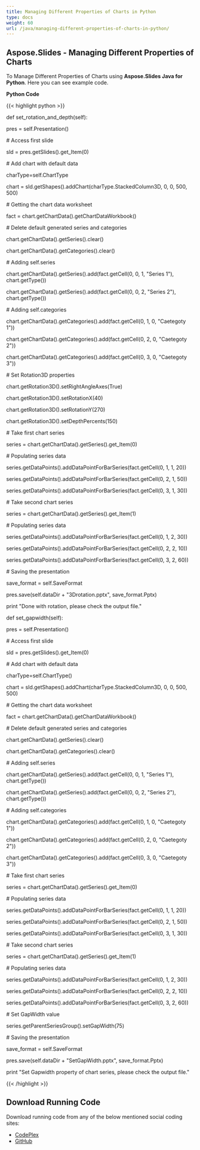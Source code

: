 ```yaml
---
title: Managing Different Properties of Charts in Python
type: docs
weight: 60
url: /java/managing-different-properties-of-charts-in-python/
---
```


## **Aspose.Slides - Managing Different Properties of Charts**
To Manage Different Properties of Charts using **Aspose.Slides Java for Python**. Here you can see example code.

**Python Code**

{{< highlight python >}}

 def set_rotation_and_depth(self):

pres = self.Presentation()

\# Access first slide

sld = pres.getSlides().get_Item(0)

\# Add chart with default data

charType=self.ChartType

chart = sld.getShapes().addChart(charType.StackedColumn3D, 0, 0, 500, 500)

\# Getting the chart data worksheet

fact = chart.getChartData().getChartDataWorkbook()

\# Delete default generated series and categories

chart.getChartData().getSeries().clear()

chart.getChartData().getCategories().clear()

\# Adding self.series

chart.getChartData().getSeries().add(fact.getCell(0, 0, 1, "Series 1"), chart.getType())

chart.getChartData().getSeries().add(fact.getCell(0, 0, 2, "Series 2"), chart.getType())

\# Adding self.categories

chart.getChartData().getCategories().add(fact.getCell(0, 1, 0, "Caetegoty 1"))

chart.getChartData().getCategories().add(fact.getCell(0, 2, 0, "Caetegoty 2"))

chart.getChartData().getCategories().add(fact.getCell(0, 3, 0, "Caetegoty 3"))

\# Set Rotation3D properties

chart.getRotation3D().setRightAngleAxes(True)

chart.getRotation3D().setRotationX(40)

chart.getRotation3D().setRotationY(270)

chart.getRotation3D().setDepthPercents(150)

\# Take first chart series

series = chart.getChartData().getSeries().get_Item(0)

\# Populating series data

series.getDataPoints().addDataPointForBarSeries(fact.getCell(0, 1, 1, 20))

series.getDataPoints().addDataPointForBarSeries(fact.getCell(0, 2, 1, 50))

series.getDataPoints().addDataPointForBarSeries(fact.getCell(0, 3, 1, 30))

\# Take second chart series

series = chart.getChartData().getSeries().get_Item(1)

\# Populating series data

series.getDataPoints().addDataPointForBarSeries(fact.getCell(0, 1, 2, 30))

series.getDataPoints().addDataPointForBarSeries(fact.getCell(0, 2, 2, 10))

series.getDataPoints().addDataPointForBarSeries(fact.getCell(0, 3, 2, 60))

\# Saving the presentation

save_format = self.SaveFormat

pres.save(self.dataDir + "3Drotation.pptx", save_format.Pptx)

print "Done with rotation, please check the output file."



def set_gapwidth(self):

pres = self.Presentation()

\# Access first slide

sld = pres.getSlides().get_Item(0)

\# Add chart with default data

charType=self.ChartType()

chart = sld.getShapes().addChart(charType.StackedColumn3D, 0, 0, 500, 500)

\# Getting the chart data worksheet

fact = chart.getChartData().getChartDataWorkbook()

\# Delete default generated series and categories

chart.getChartData().getSeries().clear()

chart.getChartData().getCategories().clear()

\# Adding self.series

chart.getChartData().getSeries().add(fact.getCell(0, 0, 1, "Series 1"), chart.getType())

chart.getChartData().getSeries().add(fact.getCell(0, 0, 2, "Series 2"), chart.getType())

\# Adding self.categories

chart.getChartData().getCategories().add(fact.getCell(0, 1, 0, "Caetegoty 1"))

chart.getChartData().getCategories().add(fact.getCell(0, 2, 0, "Caetegoty 2"))

chart.getChartData().getCategories().add(fact.getCell(0, 3, 0, "Caetegoty 3"))

\# Take first chart series

series = chart.getChartData().getSeries().get_Item(0)

\# Populating series data

series.getDataPoints().addDataPointForBarSeries(fact.getCell(0, 1, 1, 20))

series.getDataPoints().addDataPointForBarSeries(fact.getCell(0, 2, 1, 50))

series.getDataPoints().addDataPointForBarSeries(fact.getCell(0, 3, 1, 30))

\# Take second chart series

series = chart.getChartData().getSeries().get_Item(1)

\# Populating series data

series.getDataPoints().addDataPointForBarSeries(fact.getCell(0, 1, 2, 30))

series.getDataPoints().addDataPointForBarSeries(fact.getCell(0, 2, 2, 10))

series.getDataPoints().addDataPointForBarSeries(fact.getCell(0, 3, 2, 60))

\# Set GapWidth value

series.getParentSeriesGroup().setGapWidth(75)

\# Saving the presentation

save_format = self.SaveFormat

pres.save(self.dataDir + "SetGapWidth.pptx", save_format.Pptx)

print "Set Gapwidth property of chart series, please check the output file."

{{< /highlight >}}
## **Download Running Code**
Download running code from any of the below mentioned social coding sites:

- [CodePlex](https://asposeslidesjavapython.codeplex.com/releases/view/620922)
- [GitHub](https://github.com/aspose-slides/Aspose.Slides-for-Java/releases/tag/Aspose.Slides_Java_for_Python-v1.0)
